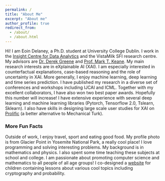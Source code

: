 ```yaml
---
permalink: /
title: "About Me"
excerpt: "About me"
author_profile: true
redirect_from: 
  - /about/
  - /about.html
---
```


Hi! I am Eoin Delaney, a Ph.D. student at University College Dublin. I work in the [Insight Centre for Data Analytics](https://www.insight-centre.org/) and the VistaMilk SFI research centre. My advisors are [Dr. Derek Greene](http://www.derekgreene.com/) and [Prof. Mark T. Keane](https://scholar.google.com/citations?hl=en&user=bBozfc4AAAAJ&view_op=list_works). My main research interests are in eXplainable AI (XAI). I am especially interested in counterfactual explanations, case-based reasoning and the role of uncertainty in XAI. More generally, I enjoy machine learning, deep learning and time series prediction. I have published my research in a diverse set of conferences and workshops including IJCAI and ICML. Together with my excellent collaborators, I have also won two best paper awards. Hopefully this number will increase! I have extensive experience with several deep learning and machine learning libraries (Pytorch, Tensorflow 2.0, Tslearn, Sklearn). I also have skills in designing large scale user studies for XAI on [Prolific](https://www.prolific.co/) (a better alternative to Mechanical Turk). 

### More Fun Facts
Outside of work, I enjoy travel, sport and eating good food. My profile photo is from Glacier Point in Yosemite National Park, a really cool place! I love programming and solving interesting problems. My background is in mathematics and physics. I also spent some time teaching these subjects at school and college. I am passionate about promoting computer science and mathematics to all people of all age groups! I co-designed a [website](https://maths.ucd.ie/geatamata/) for children containing lessons about various cool topics including cryptography and probability.   
